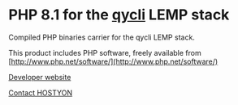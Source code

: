 # PHP 8.1 for the [qycli](https://qycli.org) LEMP stack



Compiled PHP binaries carrier for the qycli LEMP stack.

This product includes PHP software, freely available from [http://www.php.net/software/](http://www.php.net/software/)



[Developer website](https://qycli.org)

[Contact HOSTYON](mailto:qycli@hostyon.com)


